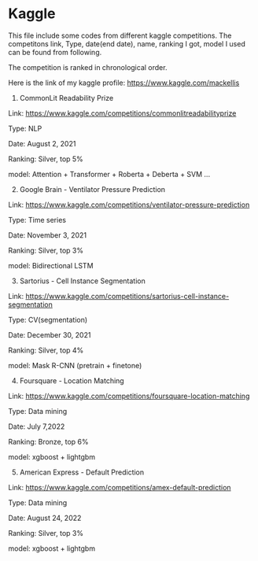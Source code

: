# Kaggle
This file include some codes from different kaggle competitions. The competitons link, Type, date(end date), name, ranking I got, model I used can be found from following.

The competition is ranked in chronological order.

Here is the link of my kaggle profile: https://www.kaggle.com/mackellis

1. CommonLit Readability Prize  

  Link: https://www.kaggle.com/competitions/commonlitreadabilityprize  
  
  Type: NLP  
  
  Date: August 2, 2021  
  
  Ranking: Silver, top 5%  
  
  model: Attention + Transformer + Roberta + Deberta + SVM ...  
  

2. Google Brain - Ventilator Pressure Prediction  

  Link: https://www.kaggle.com/competitions/ventilator-pressure-prediction  
  
  Type: Time series  
  
  Date: November 3, 2021   
  
  Ranking: Silver, top 3%  
  
  model: Bidirectional LSTM  
  

3. Sartorius - Cell Instance Segmentation  

  Link: https://www.kaggle.com/competitions/sartorius-cell-instance-segmentation  
  
  Type: CV(segmentation)  
  
  Date: December 30, 2021  
  
  Ranking: Silver, top 4%  
  
  model: Mask R-CNN (pretrain + finetone)  
  

4. Foursquare - Location Matching  

  Link: https://www.kaggle.com/competitions/foursquare-location-matching  
  
  Type: Data mining  
  
  Date: July 7,2022  
  
  Ranking: Bronze, top 6%  
  
  model: xgboost + lightgbm  
  
  
5. American Express - Default Prediction  

  Link: https://www.kaggle.com/competitions/amex-default-prediction  
  
  Type: Data mining  
  
  Date: August 24, 2022  
  
  Ranking: Silver, top 3%  
  
  model: xgboost + lightgbm  
  



